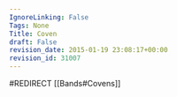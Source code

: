 ```yaml
---
IgnoreLinking: False
Tags: None
Title: Coven
draft: False
revision_date: 2015-01-19 23:08:17+00:00
revision_id: 31007
---
```


#REDIRECT [[Bands#Covens]]